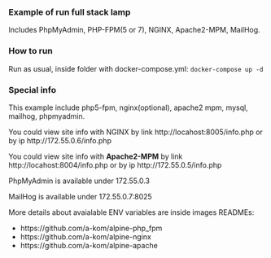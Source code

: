 ### Example of run full stack lamp
Includes PhpMyAdmin, PHP-FPM(5 or 7), NGINX, Apache2-MPM, MailHog.

### How to run
Run as usual, inside folder with docker-compose.yml: <code>docker-compose up -d</code>

### Special info
<p>This example include php5-fpm, nginx(optional), apache2 mpm, mysql, mailhog, phpmyadmin.</p>
<p>You could view site info with <stong>NGINX</stong> by link http://locahost:8005/info.php or by ip http://172.55.0.6/info.php</p>
<p>You could view site info with <strong>Apache2-MPM</strong> by link http://locahost:8004/info.php or by ip http://172.55.0.5/info.php</p>
<p> <stong>PhpMyAdmin</stong> is available under 172.55.0.3</p>
<p> <stong>MailHog</stong> is available under 172.55.0.7:8025 </p>
<p> More details about avaialable ENV variables are inside images READMEs: </p>
<ul>
<li>https://github.com/a-kom/alpine-php_fpm</li>
<li>https://github.com/a-kom/alpine-nginx</li>
<li>https://github.com/a-kom/alpine-apache</li>
</ul>
